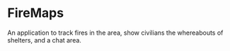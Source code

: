 # FireMaps
An application to track fires in the area, show civilians the whereabouts of shelters, and a chat area.
